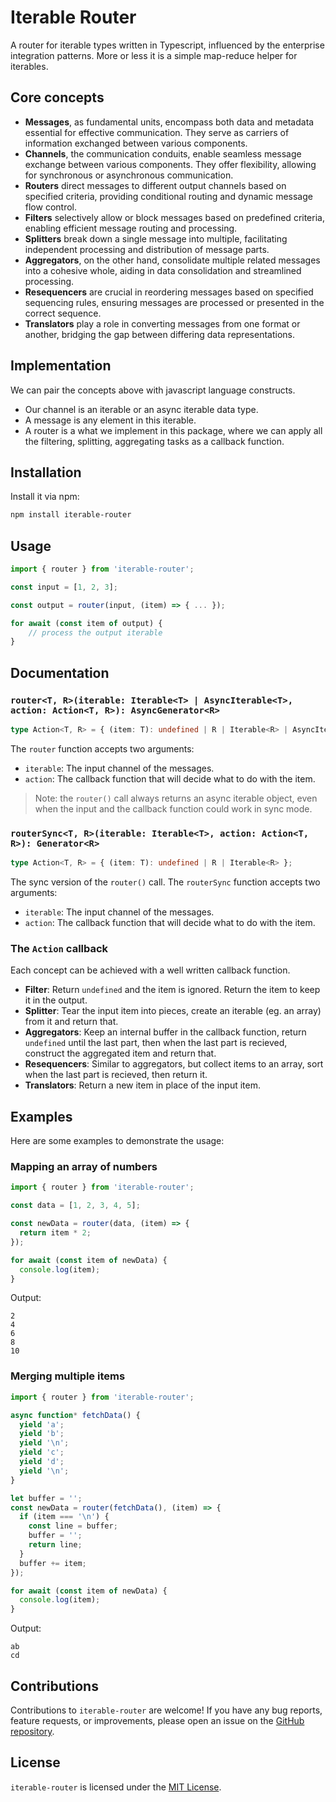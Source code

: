 # Iterable Router

A router for iterable types written in Typescript, influenced by the enterprise integration patterns. More or less it is a simple map-reduce helper for iterables.


## Core concepts

- **Messages**, as fundamental units, encompass both data and metadata essential for effective communication. They serve as carriers of information exchanged between various components.
- **Channels**, the communication conduits, enable seamless message exchange between various components. They offer flexibility, allowing for synchronous or asynchronous communication.
- **Routers** direct messages to different output channels based on specified criteria, providing conditional routing and dynamic message flow control.
- **Filters** selectively allow or block messages based on predefined criteria, enabling efficient message routing and processing.
- **Splitters** break down a single message into multiple, facilitating independent processing and distribution of message parts.
- **Aggregators**, on the other hand, consolidate multiple related messages into a cohesive whole, aiding in data consolidation and streamlined processing.
- **Resequencers** are crucial in reordering messages based on specified sequencing rules, ensuring messages are processed or presented in the correct sequence.
- **Translators** play a role in converting messages from one format or another, bridging the gap between differing data representations.


## Implementation

We can pair the concepts above with javascript language constructs.

- Our channel is an iterable or an async iterable data type.
- A message is any element in this iterable.
- A router is a what we implement in this package, where we can apply all the filtering, splitting, aggregating tasks as a callback function.


## Installation

Install it via npm:

```sh
npm install iterable-router
```


## Usage

```js
import { router } from 'iterable-router';

const input = [1, 2, 3];

const output = router(input, (item) => { ... });

for await (const item of output) {
	// process the output iterable
}
```

## Documentation

### `router<T, R>(iterable: Iterable<T> | AsyncIterable<T>, action: Action<T, R>): AsyncGenerator<R>`

```ts
type Action<T, R> = { (item: T): undefined | R | Iterable<R> | AsyncIterable<R> | Promise<R | Iterable<R> | AsyncIterable<R>> };
```

The `router` function accepts two arguments:

* `iterable`: The input channel of the messages.
* `action`: The callback function that will decide what to do with the item.

> Note: the `router()` call always returns an async iterable object, even when the input and the callback function could work in sync mode.


### `routerSync<T, R>(iterable: Iterable<T>, action: Action<T, R>): Generator<R>`

```ts
type Action<T, R> = { (item: T): undefined | R | Iterable<R> };
```

The sync version of the `router()` call.
The `routerSync` function accepts two arguments:

* `iterable`: The input channel of the messages.
* `action`: The callback function that will decide what to do with the item.

### The `Action` callback

Each concept can be achieved with a well written callback function.

- **Filter**: Return `undefined` and the item is ignored. Return the item to keep it in the output.
- **Splitter**: Tear the input item into pieces, create an iterable (eg. an array) from it and return that.
- **Aggregators**: Keep an internal buffer in the callback function, return `undefined` until the last part, then when the last part is recieved, construct the aggregated item and return that.
- **Resequencers**: Similar to aggregators, but collect items to an array, sort when the last part is recieved, then return it.
- **Translators**: Return a new item in place of the input item.


## Examples

Here are some examples to demonstrate the usage:


### Mapping an array of numbers
```js
import { router } from 'iterable-router';

const data = [1, 2, 3, 4, 5];

const newData = router(data, (item) => {
  return item * 2;
});

for await (const item of newData) {
  console.log(item);
}
```

Output:

```text
2
4
6
8
10
```


### Merging multiple items

```js
import { router } from 'iterable-router';

async function* fetchData() {
  yield 'a';
  yield 'b';
  yield '\n';
  yield 'c';
  yield 'd';
  yield '\n';
}

let buffer = '';
const newData = router(fetchData(), (item) => {
  if (item === '\n') {
    const line = buffer;
    buffer = '';
    return line;
  }
  buffer += item;
});

for await (const item of newData) {
  console.log(item);
}
```

Output:

```text
ab
cd
```

## Contributions

Contributions to `iterable-router` are welcome! If you have any bug reports, feature requests, or improvements, please open an issue on the [GitHub repository](https://github.com/lionel87/iterable-router).

## License

`iterable-router` is licensed under the [MIT License](https://github.com/lionel87/iterable-router/blob/master/LICENSE).

